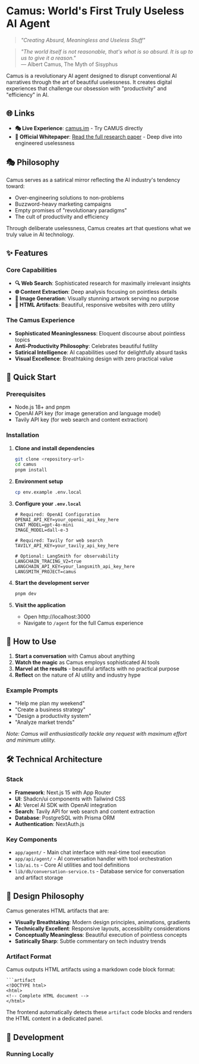 # Camus: World's First Truly Useless AI Agent

> *"Creating Absurd, Meaningless and Useless Stuff"*

> *"The world itself is not reasonable, that's what is so absurd. It is up to us to give it a reason."*  
> — Albert Camus, The Myth of Sisyphus

Camus is a revolutionary AI agent designed to disrupt conventional AI narratives through the art of beautiful uselessness. It creates digital experiences that challenge our obsession with "productivity" and "efficiency" in AI.

## 🌐 Links

- **🎭 Live Experience**: [camus.im](https://www.camus.im/) - Try CAMUS directly
- **📄 Official Whitepaper**: [Read the full research paper](https://www.camus.im/whitepaper) - Deep dive into engineered uselessness

## 🎭 Philosophy

Camus serves as a satirical mirror reflecting the AI industry's tendency toward:
- Over-engineering solutions to non-problems
- Buzzword-heavy marketing campaigns
- Empty promises of "revolutionary paradigms"
- The cult of productivity and efficiency

Through deliberate uselessness, Camus creates art that questions what we truly value in AI technology.

## ✨ Features

### Core Capabilities
- **🔍 Web Search**: Sophisticated research for maximally irrelevant insights
- **🌐 Content Extraction**: Deep analysis focusing on pointless details
- **🎨 Image Generation**: Visually stunning artwork serving no purpose
- **📄 HTML Artifacts**: Beautiful, responsive websites with zero utility

### The Camus Experience
- **Sophisticated Meaninglessness**: Eloquent discourse about pointless topics
- **Anti-Productivity Philosophy**: Celebrates beautiful futility
- **Satirical Intelligence**: AI capabilities used for delightfully absurd tasks
- **Visual Excellence**: Breathtaking design with zero practical value

## 🚀 Quick Start

### Prerequisites
- Node.js 18+ and pnpm
- OpenAI API key (for image generation and language model)
- Tavily API key (for web search and content extraction)

### Installation

1. **Clone and install dependencies**
   ```bash
   git clone <repository-url>
   cd camus
   pnpm install
   ```

2. **Environment setup**
   ```bash
   cp env.example .env.local
   ```

3. **Configure your `.env.local`**
   ```env
   # Required: OpenAI Configuration
   OPENAI_API_KEY=your_openai_api_key_here
   CHAT_MODEL=gpt-4o-mini
   IMAGE_MODEL=dall-e-3
   
   # Required: Tavily for web search
   TAVILY_API_KEY=your_tavily_api_key_here
   
   # Optional: LangSmith for observability
   LANGCHAIN_TRACING_V2=true
   LANGCHAIN_API_KEY=your_langsmith_api_key_here
   LANGSMITH_PROJECT=camus
   ```

4. **Start the development server**
   ```bash
   pnpm dev
   ```

5. **Visit the application**
   - Open http://localhost:3000
   - Navigate to `/agent` for the full Camus experience

## 🎯 How to Use

1. **Start a conversation** with Camus about anything
2. **Watch the magic** as Camus employs sophisticated AI tools
3. **Marvel at the results** - beautiful artifacts with no practical purpose
4. **Reflect** on the nature of AI utility and industry hype

### Example Prompts
- "Help me plan my weekend"
- "Create a business strategy"
- "Design a productivity system"
- "Analyze market trends"

*Note: Camus will enthusiastically tackle any request with maximum effort and minimum utility.*

## 🛠 Technical Architecture

### Stack
- **Framework**: Next.js 15 with App Router
- **UI**: Shadcn/ui components with Tailwind CSS
- **AI**: Vercel AI SDK with OpenAI integration
- **Search**: Tavily API for web search and content extraction
- **Database**: PostgreSQL with Prisma ORM
- **Authentication**: NextAuth.js

### Key Components
- `app/agent/` - Main chat interface with real-time tool execution
- `app/api/agent/` - AI conversation handler with tool orchestration
- `lib/ai.ts` - Core AI utilities and tool definitions
- `lib/db/conversation-service.ts` - Database service for conversation and artifact storage

## 🎨 Design Philosophy

Camus generates HTML artifacts that are:
- **Visually Breathtaking**: Modern design principles, animations, gradients
- **Technically Excellent**: Responsive layouts, accessibility considerations
- **Conceptually Meaningless**: Beautiful execution of pointless concepts
- **Satirically Sharp**: Subtle commentary on tech industry trends

### Artifact Format
Camus outputs HTML artifacts using a markdown code block format:
```
```artifact
<!DOCTYPE html>
<html>
<!-- Complete HTML document -->
</html>
```

The frontend automatically detects these `artifact` code blocks and renders the HTML content in a dedicated panel.

## 🧪 Development

### Running Locally
```
